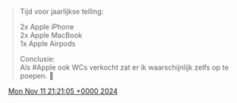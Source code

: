 > Tijd voor jaarlijkse telling:  
>   
> 2x Apple iPhone  
> 2x Apple MacBook  
> 1x Apple Airpods  
>   
> Conclusie:  
> Als \#Apple ook WCs verkocht zat er ik waarschijnlijk zelfs op te poepen\. 💩

<img src="../../media/tweet.ico" width="12" /> [Mon Nov 11 21:21:05 +0000 2024](https://twitter.com/DromerDenker/status/1856084758343889022)